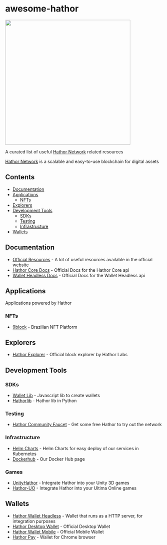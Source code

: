 # awesome-hathor

<img src="https://user-images.githubusercontent.com/5041650/139364058-45dd0c0a-8067-4ec8-bdca-7574cf08ae62.png" width="400" />

A curated list of useful [Hathor Network](https://hathor.network/) related resources

[Hathor Network](https://hathor.network/) is a scalable and easy-to-use blockchain for digital assets

## Contents <!-- omit in toc -->

- [Documentation](#documentation)
- [Applications](#applications)
  - [NFTs](#nfts)
- [Explorers](#explorers)
- [Development Tools](#development-tools)
  - [SDKs](#sdks)
  - [Testing](#testing)
  - [Infrastructure](#infrastructure)
- [Wallets](#wallets)

## Documentation

- [Official Resources](https://hathor.network/resources/) - A lot of useful resources available in the official website
- [Hathor Core Docs](https://docs.hathor.network/) - Official Docs for the Hathor Core api
- [Wallet Headless Docs](https://wallet-headless.docs.hathor.network/) - Official Docs for the Wallet Headless api

## Applications

Applications powered by Hathor

### NFTs

- [9block](https://9block.com.br/) - Brazilian NFT Platform

## Explorers

- [Hathor Explorer](https://explorer.hathor.network/) - Official block explorer by Hathor Labs

## Development Tools

### SDKs

- [Wallet Lib](https://github.com/HathorNetwork/hathor-wallet-lib) - Javascript lib to create wallets
- [Hathorlib](https://github.com/HathorNetwork/python-hathorlib) - Hathor lib in Python

### Testing

- [Hathor Community Faucet](https://www.gethathor.com/) - Get some free Hathor to try out the network

### Infrastructure

- [Helm Charts](https://github.com/HathorNetwork/helm-charts) - Helm Charts for easy deploy of our services in Kubernetes
- [Dockerhub](https://hub.docker.com/u/hathornetwork) - Our Docker Hub page

### Games

- [UnityHathor](https://github.com/mbnunes/UnityHathor) - Integrate Hathor into your Unity 3D games
- [Hathor-UO](https://github.com/mbnunes/hathor-uo) - Integrate Hathor into your Ultima Online games

## Wallets

- [Hathor Wallet Headless](https://github.com/HathorNetwork/hathor-wallet-headless) - Wallet that runs as a HTTP server, for integration purposes
- [Hathor Desktop Wallet](https://github.com/HathorNetwork/hathor-wallet) - Official Desktop Wallet
- [Hathor Wallet Mobile](https://github.com/HathorNetwork/hathor-wallet-mobile) - Official Mobile Wallet
- [Hathor Pay](https://hathorpay.com/) - Wallet for Chrome browser
